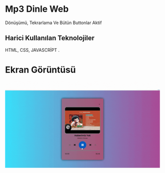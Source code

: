<h1>Mp3 Dinle Web</h1>

<p>Dönüşümü, Tekrarlama Ve Bütün Buttonlar Aktif </p>

<h2>Harici Kullanılan Teknolojiler</h2>

HTML, CSS, JAVASCRİPT . 

<h1>Ekran Görüntüsü</h1>

![](mp3.gif)